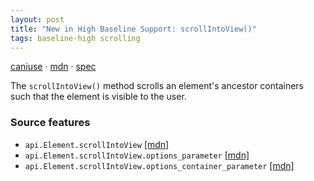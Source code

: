 ```yaml
---
layout: post
title: "New in High Baseline Support: scrollIntoView()"
tags: baseline-high scrolling
---
```


[caniuse](https://caniuse.com/?search=scroll-into-view) · [mdn](https://developer.mozilla.org/en-US/search?q=scrollIntoView()) · [spec](https://drafts.csswg.org/cssom-view-1/#dom-element-scrollintoview)

The `scrollIntoView()` method scrolls an element's ancestor containers such that the element is visible to the user.

### Source features

- ``api.Element.scrollIntoView`` [[mdn]](https://developer.mozilla.org/en-US/search?q=api.Element.scrollIntoView)
- ``api.Element.scrollIntoView.options_parameter`` [[mdn]](https://developer.mozilla.org/en-US/search?q=api.Element.scrollIntoView.options_parameter)
- ``api.Element.scrollIntoView.options_container_parameter`` [[mdn]](https://developer.mozilla.org/en-US/search?q=api.Element.scrollIntoView.options_container_parameter)
